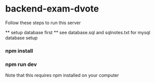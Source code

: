 # backend-exam-dvote

Follow these steps to run this server

** setup database first
** see database.sql and sqlnotes.txt for mysql database setup
### npm install
### npm run dev

Note that this requires npm installed on your computer


